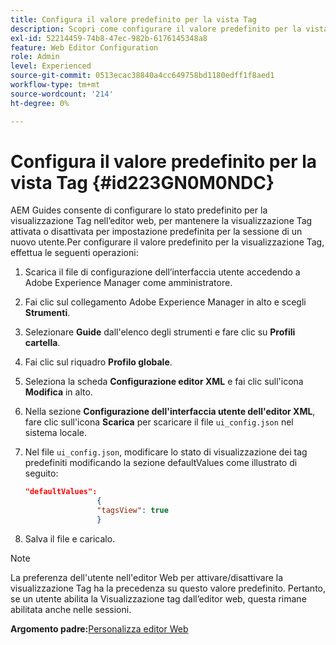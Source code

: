 ```yaml
---
title: Configura il valore predefinito per la vista Tag
description: Scopri come configurare il valore predefinito per la vista Tag
exl-id: 52214459-74b8-47ec-982b-6176145348a8
feature: Web Editor Configuration
role: Admin
level: Experienced
source-git-commit: 0513ecac38840a4cc649758bd1180edff1f8aed1
workflow-type: tm+mt
source-wordcount: '214'
ht-degree: 0%

---
```


# Configura il valore predefinito per la vista Tag {#id223GN0M0NDC}

AEM Guides consente di configurare lo stato predefinito per la visualizzazione Tag nell’editor web, per mantenere la visualizzazione Tag attivata o disattivata per impostazione predefinita per la sessione di un nuovo utente.Per configurare il valore predefinito per la visualizzazione Tag, effettua le seguenti operazioni:

1. Scarica il file di configurazione dell’interfaccia utente accedendo a Adobe Experience Manager come amministratore.
1. Fai clic sul collegamento Adobe Experience Manager in alto e scegli **Strumenti**.
1. Selezionare **Guide** dall&#39;elenco degli strumenti e fare clic su **Profili cartella**.
1. Fai clic sul riquadro **Profilo globale**.
1. Seleziona la scheda **Configurazione editor XML** e fai clic sull&#39;icona **Modifica** in alto.
1. Nella sezione **Configurazione dell&#39;interfaccia utente dell&#39;editor XML**, fare clic sull&#39;icona **Scarica** per scaricare il file `ui_config.json` nel sistema locale.
1. Nel file `ui_config.json`, modificare lo stato di visualizzazione dei tag predefiniti modificando la sezione defaultValues come illustrato di seguito:

   ```json
   "defaultValues":
                   {
                   "tagsView": true
                   }
   ```

1. Salva il file e caricalo.

>[!NOTE]
>
> La preferenza dell&#39;utente nell&#39;editor Web per attivare/disattivare la visualizzazione Tag ha la precedenza su questo valore predefinito. Pertanto, se un utente abilita la Visualizzazione tag dall’editor web, questa rimane abilitata anche nelle sessioni.

**Argomento padre:**&#x200B;[&#x200B; Personalizza editor Web](conf-web-editor.md)
